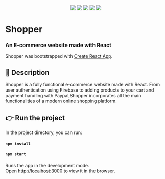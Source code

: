 <p align="center">
    <img src="https://img.shields.io/badge/react-%5E17.0.1-blue">
    <img src="https://img.shields.io/badge/react--redux-%5E7.2.2-success">
    <img src="https://img.shields.io/badge/storage-firebase-blueviolet">
    <img src="https://img.shields.io/badge/react--router--dom-%5E5.2.0-red">
    <img src="https://img.shields.io/badge/payment-paypal-informational">
</p>

# Shopper
### An E-commerce website made with React

Shopper was bootstrapped with [Create React App](https://github.com/facebook/create-react-app).

## :blue_book:  Description
Shopper is a fully functional e-commerce website made with React. From user authentication using Firebase to adding products to your cart and payment handling with Paypal,Shopper incorporates all the main functionalities of a modern online shopping platform.

## :point_right:  Run the project
In the project directory, you can run:

#### `npm install`
#### `npm start`

Runs the app in the development mode.\
Open [http://localhost:3000](http://localhost:3000) to view it in the browser.
